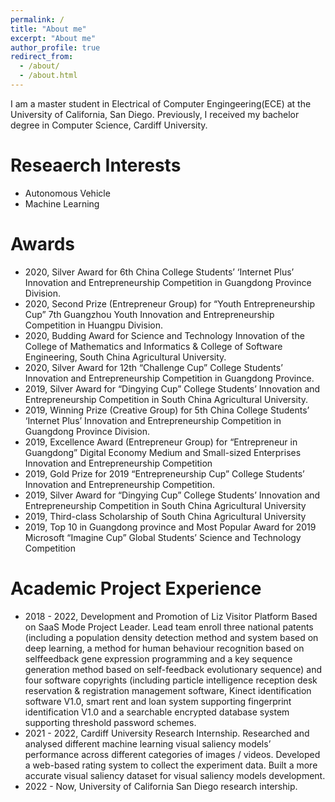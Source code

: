 ```yaml
---
permalink: /
title: "About me"
excerpt: "About me"
author_profile: true
redirect_from: 
  - /about/
  - /about.html
---
```


I am a master student in Electrical of Computer Engingeering(ECE) at the University of California, San Diego. Previously, I received my bachelor degree in Computer Science, Cardiff University.

Reseaerch Interests
======
- Autonomous Vehicle 
- Machine Learning

Awards
======
- 2020, Silver Award for 6th China College Students’ ‘Internet Plus’ Innovation and Entrepreneurship
Competition in Guangdong Province Division.
- 2020, Second Prize (Entrepreneur Group) for “Youth Entrepreneurship Cup” 7th Guangzhou Youth
Innovation and Entrepreneurship Competition in Huangpu Division.
- 2020, Budding Award for Science and Technology Innovation of the College of Mathematics and
Informatics & College of Software Engineering, South China Agricultural University.
- 2020, Silver Award for 12th “Challenge Cup” College Students’ Innovation and Entrepreneurship
Competition in Guangdong Province.
- 2019, Silver Award for “Dingying Cup” College Students’ Innovation and Entrepreneurship
Competition in South China Agricultural University.
- 2019, Winning Prize (Creative Group) for 5th China College Students’ ‘Internet Plus’ Innovation and
Entrepreneurship Competition in Guangdong Province Division.
- 2019, Excellence Award (Entrepreneur Group) for “Entrepreneur in Guangdong” Digital Economy
Medium and Small-sized Enterprises Innovation and Entrepreneurship Competition
- 2019, Gold Prize for 2019 “Entrepreneurship Cup” College Students’ Innovation and
Entrepreneurship Competition.
- 2019, Silver Award for “Dingying Cup” College Students’ Innovation and Entrepreneurship
Competition in South China Agricultural University
- 2019, Third-class Scholarship of South China Agricultural University
- 2019, Top 10 in Guangdong province and Most Popular Award for 2019 Microsoft “Imagine Cup”
Global Students’ Science and Technology Competition

Academic Project Experience
======
- 2018 - 2022, Development and Promotion of Liz Visitor Platform Based on SaaS Mode
Project Leader. Lead team enroll three national patents (including a population density detection method and
system based on deep learning, a method for human behaviour recognition based on selffeedback
gene expression programming and a key sequence generation method based on
self-feedback evolutionary sequence) and four software copyrights (including particle
intelligence reception desk reservation & registration management software, Kinect
identification software V1.0, smart rent and loan system supporting fingerprint identification
V1.0 and a searchable encrypted database system supporting threshold password schemes. 
- 2021 - 2022, Cardiff University Research Internship. Researched and analysed different machine learning visual saliency models’ performance
across different categories of images / videos. Developed a web-based rating system to collect the experiment data. Built a more accurate visual saliency dataset for visual saliency models development.
- 2022 - Now, University of California San Diego research intership. 
